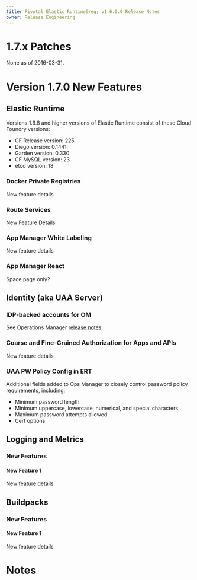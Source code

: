 ```yaml
---
title: Pivotal Elastic Runtime&reg; v1.6.0.0 Release Notes
owner: Release Engineering
---
```

# 1.7.x Patches
None as of 2016-03-31.

# Version 1.7.0 New Features

## Elastic Runtime

Versions 1.6.8 and higher versions of Elastic Runtime consist of these Cloud Foundry versions:

- CF Release version: 225
- Diego version: 0.1441
- Garden version: 0.330
- CF MySQL version: 23
- etcd version: 18


### Docker Private Registries

New feature details

### Route Services

New Feature Details

### App Manager White Labeling

New feature details

### App Manager React

Space page only?

##  Identity (aka UAA Server)


### IDP-backed accounts for OM

See Operations Manager [release notes]().

### Coarse and Fine-Grained Authorization for Apps and APIs

New feature details

### UAA PW Policy Config in ERT

Additional fields added to Ops Manager to closely control password policy requirements, including:

* Minimum password length
* Minimum uppercase, lowercase, numerical, and special characters
* Maximum password attempts allowed
* Cert options
 
## Logging and Metrics

### New Features

#### New Feature 1

New feature details


## Buildpacks

### New Features

#### New Feature 1

New feature details

# Notes